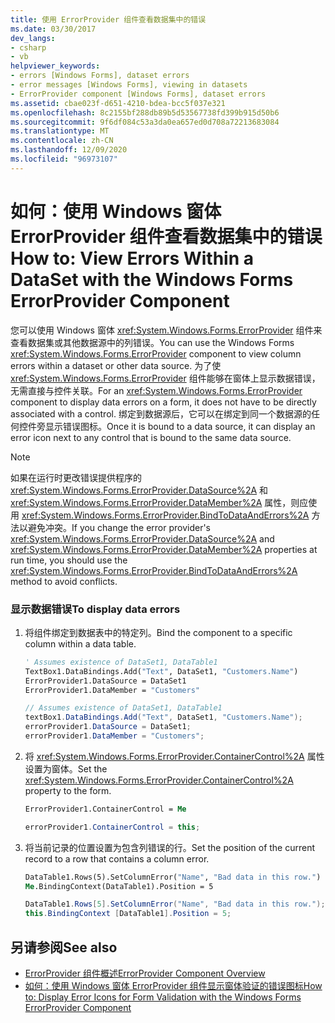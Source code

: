 ```yaml
---
title: 使用 ErrorProvider 组件查看数据集中的错误
ms.date: 03/30/2017
dev_langs:
- csharp
- vb
helpviewer_keywords:
- errors [Windows Forms], dataset errors
- error messages [Windows Forms], viewing in datasets
- ErrorProvider component [Windows Forms], dataset errors
ms.assetid: cbae023f-d651-4210-bdea-bcc5f037e321
ms.openlocfilehash: 8c2155bf288db89b5d53567738fd399b915d50b6
ms.sourcegitcommit: 9f6df084c53a3da0ea657ed0d708a72213683084
ms.translationtype: MT
ms.contentlocale: zh-CN
ms.lasthandoff: 12/09/2020
ms.locfileid: "96973107"
---
```

# <a name="how-to-view-errors-within-a-dataset-with-the-windows-forms-errorprovider-component"></a><span data-ttu-id="53470-102">如何：使用 Windows 窗体 ErrorProvider 组件查看数据集中的错误</span><span class="sxs-lookup"><span data-stu-id="53470-102">How to: View Errors Within a DataSet with the Windows Forms ErrorProvider Component</span></span>
<span data-ttu-id="53470-103">您可以使用 Windows 窗体 <xref:System.Windows.Forms.ErrorProvider> 组件来查看数据集或其他数据源中的列错误。</span><span class="sxs-lookup"><span data-stu-id="53470-103">You can use the Windows Forms <xref:System.Windows.Forms.ErrorProvider> component to view column errors within a dataset or other data source.</span></span> <span data-ttu-id="53470-104">为了使 <xref:System.Windows.Forms.ErrorProvider> 组件能够在窗体上显示数据错误，无需直接与控件关联。</span><span class="sxs-lookup"><span data-stu-id="53470-104">For an <xref:System.Windows.Forms.ErrorProvider> component to display data errors on a form, it does not have to be directly associated with a control.</span></span> <span data-ttu-id="53470-105">绑定到数据源后，它可以在绑定到同一个数据源的任何控件旁显示错误图标。</span><span class="sxs-lookup"><span data-stu-id="53470-105">Once it is bound to a data source, it can display an error icon next to any control that is bound to the same data source.</span></span>  
  
> [!NOTE]
> <span data-ttu-id="53470-106">如果在运行时更改错误提供程序的 <xref:System.Windows.Forms.ErrorProvider.DataSource%2A> 和 <xref:System.Windows.Forms.ErrorProvider.DataMember%2A> 属性，则应使用 <xref:System.Windows.Forms.ErrorProvider.BindToDataAndErrors%2A> 方法以避免冲突。</span><span class="sxs-lookup"><span data-stu-id="53470-106">If you change the error provider's <xref:System.Windows.Forms.ErrorProvider.DataSource%2A> and <xref:System.Windows.Forms.ErrorProvider.DataMember%2A> properties at run time, you should use the <xref:System.Windows.Forms.ErrorProvider.BindToDataAndErrors%2A> method to avoid conflicts.</span></span>  
  
### <a name="to-display-data-errors"></a><span data-ttu-id="53470-107">显示数据错误</span><span class="sxs-lookup"><span data-stu-id="53470-107">To display data errors</span></span>  
  
1. <span data-ttu-id="53470-108">将组件绑定到数据表中的特定列。</span><span class="sxs-lookup"><span data-stu-id="53470-108">Bind the component to a specific column within a data table.</span></span>  
  
    ```vb  
    ' Assumes existence of DataSet1, DataTable1  
    TextBox1.DataBindings.Add("Text", DataSet1, "Customers.Name")  
    ErrorProvider1.DataSource = DataSet1  
    ErrorProvider1.DataMember = "Customers"  
    ```  
  
    ```csharp  
    // Assumes existence of DataSet1, DataTable1  
    textBox1.DataBindings.Add("Text", DataSet1, "Customers.Name");  
    errorProvider1.DataSource = DataSet1;  
    errorProvider1.DataMember = "Customers";  
    ```  
  
2. <span data-ttu-id="53470-109">将 <xref:System.Windows.Forms.ErrorProvider.ContainerControl%2A> 属性设置为窗体。</span><span class="sxs-lookup"><span data-stu-id="53470-109">Set the <xref:System.Windows.Forms.ErrorProvider.ContainerControl%2A> property to the form.</span></span>  
  
    ```vb  
    ErrorProvider1.ContainerControl = Me  
    ```  
  
    ```csharp  
    errorProvider1.ContainerControl = this;  
    ```  
  
3. <span data-ttu-id="53470-110">将当前记录的位置设置为包含列错误的行。</span><span class="sxs-lookup"><span data-stu-id="53470-110">Set the position of the current record to a row that contains a column error.</span></span>  
  
    ```vb  
    DataTable1.Rows(5).SetColumnError("Name", "Bad data in this row.")  
    Me.BindingContext(DataTable1).Position = 5  
    ```  
  
    ```csharp  
    DataTable1.Rows[5].SetColumnError("Name", "Bad data in this row.");  
    this.BindingContext [DataTable1].Position = 5;  
    ```  
  
## <a name="see-also"></a><span data-ttu-id="53470-111">另请参阅</span><span class="sxs-lookup"><span data-stu-id="53470-111">See also</span></span>

- [<span data-ttu-id="53470-112">ErrorProvider 组件概述</span><span class="sxs-lookup"><span data-stu-id="53470-112">ErrorProvider Component Overview</span></span>](errorprovider-component-overview-windows-forms.md)
- [<span data-ttu-id="53470-113">如何：使用 Windows 窗体 ErrorProvider 组件显示窗体验证的错误图标</span><span class="sxs-lookup"><span data-stu-id="53470-113">How to: Display Error Icons for Form Validation with the Windows Forms ErrorProvider Component</span></span>](display-error-icons-for-form-validation-with-wf-errorprovider.md)
